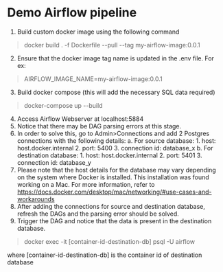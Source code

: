 # Demo Airflow pipeline

1. Build custom docker image using the following command
> docker build . -f Dockerfile --pull --tag my-airflow-image:0.0.1
2. Ensure that the docker image tag name is updated in the .env file. For ex:
> AIRFLOW_IMAGE_NAME=my-airflow-image:0.0.1
3. Build docker compose (this will add the necessary SQL data required)
> docker-compose up --build
4. Access Airflow Webserver at localhost:5884
5. Notice that there may be DAG parsing errors at this stage.
6. In order to solve this, go to Admin>Connections and add 2 Postgres connections with the following details:
   a. For source database:
	   1. host: host.docker.internal
	   2. port: 5400
	   3. connection id: database_x
   b. For destination database:
	   1. host: host.docker.internal
	   2. port: 5401
	   3. connection id: database_y
7. Please note that the host details for the database may vary depending on the system where Docker is installed. This installation was found working on a Mac. For more information, refer to https://docs.docker.com/desktop/mac/networking/#use-cases-and-workarounds
8. After adding the connections for source and destination database, refresh the DAGs and the parsing error should be solved.
9. Trigger the DAG and notice that the data is present in the destination database.
> docker exec -it [container-id-destination-db] psql -U airflow

where [container-id-destination-db] is the container id of destination database

